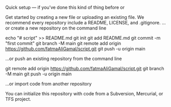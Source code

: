Quick setup — if you’ve done this kind of thing before
or

Get started by creating a new file or uploading an existing file. We recommend every repository include a README, LICENSE, and .gitignore.
…or create a new repository on the command line

echo "# script" >> README.md
git init
git add README.md
git commit -m "first commit"
git branch -M main
git remote add origin https://github.com/fatmaAliGamal/script.git
git push -u origin main

…or push an existing repository from the command line

git remote add origin https://github.com/fatmaAliGamal/script.git
git branch -M main
git push -u origin main

…or import code from another repository

You can initialize this repository with code from a Subversion, Mercurial, or TFS project.
